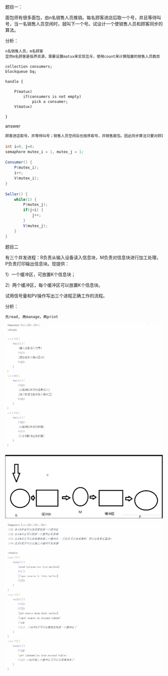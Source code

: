 



题目一：

面包师有很多面包，由n名销售人员推销。每名顾客进店后取一个号，并且等待叫号，当一名销售人员空闲时，就叫下一个号。试设计一个使销售人员和顾客同步的算法。

分析：

```
n名销售人员，m名顾客
显然m名顾客是临界资源，需要设置matux来实现互斥，使用count来计算阻塞的销售人员数目

collection consumers;
blockqueue bq;

handle {
    
    P(matux)
    	if(consumers is not empty)
    		pick a consumer;
    V(matux)
    
}
```

answer

```java
顾客进店取号，并等待叫号；销售人员空闲后也按序取号，并销售面包。因此同步算法只要对顾客取号和销售人员叫号进行合理同步即可。

int i=0, j=0;
semaphore mutex_i = 1, mutex_j = 1;

Consumer() {
    P(mutex_i);
    i++;
    V(mutex_i);
}

Seller() {
    while(1) {
        P(mutex_j);
        if(j<i) {
            j++;
        }
        V(mutex_j);
    }
}

```





题目二

有三个并发进程：R负责从输入设备读入信息块，M负责对信息块进行加工处理，P负责打印输出信息块。现提供：

1）一个缓冲区，可放置K个信息块；

2）两个缓冲区，每个缓冲区可以放置K个信息块。

试用信号量和PV操作写出三个进程正确工作的流程。

分析：

```
先read, 再manage，再print
```





![1657642592286](./assets/1657642592286.png)



![1657642702584](./assets/1657642702584.png)

![1657642727384](./assets/1657642727384.png)



